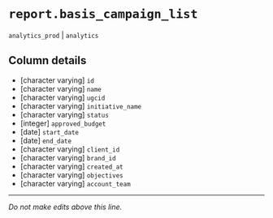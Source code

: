 # `report.basis_campaign_list`
`analytics_prod` | `analytics`

## Column details
* [character varying] `id`
* [character varying] `name`
* [character varying] `ugcid`
* [character varying] `initiative_name`
* [character varying] `status`
* [integer]   `approved_budget`
* [date]      `start_date`
* [date]      `end_date`
* [character varying] `client_id`
* [character varying] `brand_id`
* [character varying] `created_at`
* [character varying] `objectives`
* [character varying] `account_team`

-------------------------------------------------------------------------------
*Do not make edits above this line.*
